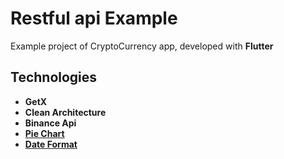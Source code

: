 # Restful api Example

Example project of CryptoCurrency app, developed with **Flutter**

## Technologies
- **GetX**
- **Clean Architecture**
- **Binance Api**
- **[Pie Chart](https://pub.dev/packages/pie_chart)**
- **[Date Format](https://pub.dev/packages/date_format)**

